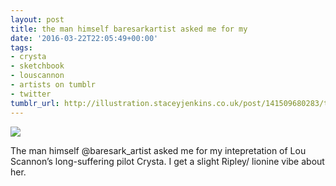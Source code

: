```yaml
---
layout: post
title: the man himself baresarkartist asked me for my
date: '2016-03-22T22:05:49+00:00'
tags:
- crysta
- sketchbook
- louscannon
- artists on tumblr
- twitter
tumblr_url: http://illustration.staceyjenkins.co.uk/post/141509680283/the-man-himself-baresarkartist-asked-me-for-my
---
```

 ![](/tumblr_files/tumblr_o4go1pVV5J1v28ub8o1_1280.jpg)  

The man himself @baresark\_artist asked me for my intepretation of Lou Scannon’s long-suffering pilot Crysta. I get a slight Ripley/ lionine vibe about her.

